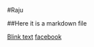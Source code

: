 #Raju

##Here it is a markdown file


[Blink text][1]
[facebook][2]



  [1]: http://google.com
[2]:www.facebook.com